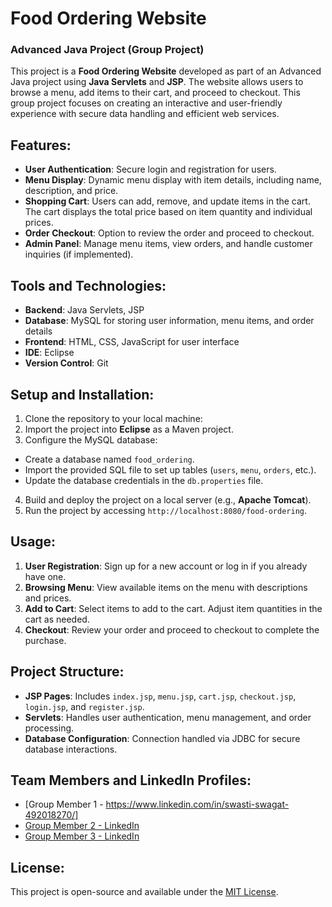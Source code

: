 # Food Ordering Website

### Advanced Java Project (Group Project)

This project is a **Food Ordering Website** developed as part of an Advanced Java project using **Java Servlets** and **JSP**. The website allows users to browse a menu, add items to their cart, and proceed to checkout. This group project focuses on creating an interactive and user-friendly experience with secure data handling and efficient web services.

## Features:
- **User Authentication**: Secure login and registration for users.
- **Menu Display**: Dynamic menu display with item details, including name, description, and price.
- **Shopping Cart**: Users can add, remove, and update items in the cart. The cart displays the total price based on item quantity and individual prices.
- **Order Checkout**: Option to review the order and proceed to checkout.
- **Admin Panel**: Manage menu items, view orders, and handle customer inquiries (if implemented).

## Tools and Technologies:
- **Backend**: Java Servlets, JSP
- **Database**: MySQL for storing user information, menu items, and order details
- **Frontend**: HTML, CSS, JavaScript for user interface
- **IDE**: Eclipse
- **Version Control**: Git

## Setup and Installation:
1. Clone the repository to your local machine:
2. Import the project into **Eclipse** as a Maven project.
3. Configure the MySQL database:
- Create a database named `food_ordering`.
- Import the provided SQL file to set up tables (`users`, `menu`, `orders`, etc.).
- Update the database credentials in the `db.properties` file.
4. Build and deploy the project on a local server (e.g., **Apache Tomcat**).
5. Run the project by accessing `http://localhost:8080/food-ordering`.

## Usage:
1. **User Registration**: Sign up for a new account or log in if you already have one.
2. **Browsing Menu**: View available items on the menu with descriptions and prices.
3. **Add to Cart**: Select items to add to the cart. Adjust item quantities in the cart as needed.
4. **Checkout**: Review your order and proceed to checkout to complete the purchase.

## Project Structure:
- **JSP Pages**: Includes `index.jsp`, `menu.jsp`, `cart.jsp`, `checkout.jsp`, `login.jsp`, and `register.jsp`.
- **Servlets**: Handles user authentication, menu management, and order processing.
- **Database Configuration**: Connection handled via JDBC for secure database interactions.

## Team Members and LinkedIn Profiles:
- [Group Member 1 - https://www.linkedin.com/in/swasti-swagat-492018270/]
- [Group Member 2 - LinkedIn](<LinkedIn-link-member2>)
- [Group Member 3 - LinkedIn](<LinkedIn-link-member3>)

## License:
This project is open-source and available under the [MIT License](LICENSE).


